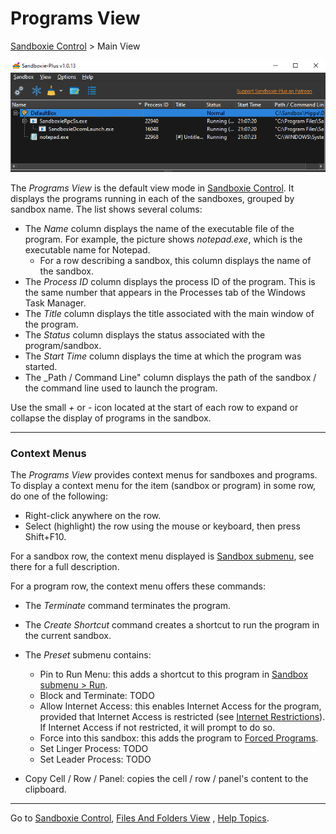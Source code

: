 # Programs View

[Sandboxie Control](SP_SBControl.md) > Main View

![](../Media/SP_ProgramsView.png)

The _Programs View_ is the default view mode in [Sandboxie Control](SP_SBControl.md). It displays the programs running
in each of the sandboxes, grouped by sandbox name. The list shows several colums:

* The _Name_ column displays the name of the executable file of the program. For example, the picture shows
  _notepad.exe_, which is the executable name for Notepad.
    * For a row describing a sandbox, this column displays the name of the sandbox.
* The _Process ID_ column displays the process ID of the program. This is the same number that appears in the Processes
  tab of the Windows Task Manager.
* The _Title_ column displays the title associated with the main window of the program.
* The _Status_ column displays the status associated with the program/sandbox.
* The _Start Time_ column displays the time at which the program was started.
* The _Path / Command Line" column displays the path of the sandbox / the command line used to launch the program.

Use the small _+_ or _-_ icon located at the start of each row to expand or collapse the display of programs in the
sandbox.

* * *

### Context Menus

The _Programs View_ provides context menus for sandboxes and programs. To display a context menu for the item (sandbox
or program) in some row, do one of the following:

* Right-click anywhere on the row.
* Select (highlight) the row using the mouse or keyboard, then press Shift+F10.

For a sandbox row, the context menu displayed is [Sandbox submenu](SandboxSubmenu.md), see there for a full description.

For a program row, the context menu offers these commands:

* The _Terminate_ command terminates the program.

* The _Create Shortcut_ command creates a shortcut to run the program in the current sandbox.

* The _Preset_ submenu contains:
    * Pin to Run Menu: this adds a shortcut to this program in [Sandbox submenu > Run](SandboxSubmenu.md#run).
    * Block and Terminate: TODO
    * Allow Internet Access: this enables Internet Access for the program, provided that Internet Access is restricted
      (see [Internet Restrictions](SBOptions_InternetRestrictions.md)). If Internet Access if not restricted, it will
      prompt to do so.
    * Force into this sandbox: this adds the program to [Forced Programs](SBOptions_ForcedPrograms.md).
    * Set Linger Process: TODO
    * Set Leader Process: TODO
* Copy Cell / Row / Panel: copies the cell / row / panel's content to the clipboard.

* * *

Go to [Sandboxie Control](SP_SBControl.md), [Files And Folders View](FilesAndFoldersView.md)
, [Help Topics](HelpTopics.md).
